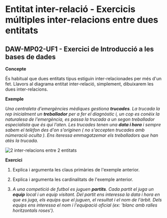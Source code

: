 # Entitat inter-relació - Exercicis múltiples inter-relacions entre dues entitats
## DAW-MP02-UF1 - Exercici de Introducció a les bases de dades
**Concepte**

És habitual que dues entitats tipus estiguin inter-relacionades per més d'un fet. Llavors al diagrama entitat inter-relació, simplement, dibuixarem les dues inter-relacions.

**Exemple**

*Una centraleta d'emergències mèdiques gestiona **trucades**. La trucada la rep inicialment un **treballador** per a fer el diagnòstic i, un cop es conèix la naturalesa de l'emergència, es passa la trucada a un segon treballador especialista que és qui l'aten. Les trucades tenen una **data i hora** i sempre sabem el telèfon des d'on s'originen ( no s'accepten trucades amb númeració oculta ). Ens iteressa emmagatzemar els treballadors que han atès la trucada.*

![2 inter-relacions entre 2 entitats](http://i.imgur.com/QLH61cw.png)

**Exercici**

1) Explica i argumenta les claus primàries de l'exemple anterior.

2) Explica i argumenta les cardinalitats de l'exemple anterior.

3) *A una competició de futbol es juguen **partits**. Cada partit el juga un **equip** local i un equip visitant. Del partit ens interessa la data i hora en que es juga, els equips que el juguen, el resultat i el nom de l'àrbit. Dels equips ens interessa el nom i l'equipació oficial (ex: 'blanc amb ralles horitzontals roses').*


